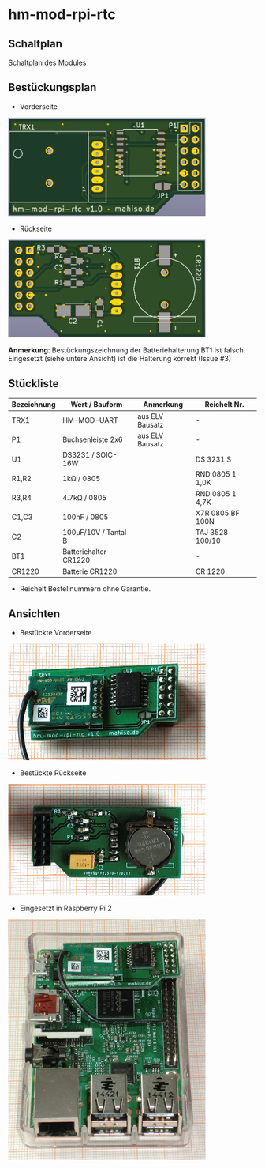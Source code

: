 # hm-mod-rpi-rtc
## Schaltplan
[Schaltplan des Modules](hm-mod-rpi-rtc.pdf "Schaltplan")
## Bestückungsplan
- Vorderseite

<img src="hm-mod-rpi-rtc_board_f.png" alt="Bestückungsplan Vorderseite" width="400px">

- Rückseite

<img src="hm-mod-rpi-rtc_board_b.png" alt="Bestückungsplan Rückseite" width="400px">

**Anmerkung**: Bestückungszeichnung der Batteriehalterung BT1 ist falsch. Eingesetzt (siehe untere Ansicht) ist die Halterung korrekt (Issue #3)

## Stückliste
|Bezeichnung|Wert / Bauform|Anmerkung|Reichelt Nr.|
|---|---|---|---|
|TRX1|HM-MOD-UART|aus ELV Bausatz|-|
|P1|Buchsenleiste 2x6|aus ELV Bausatz|-|
|U1|DS3231 / SOIC-16W ||DS 3231 S|
|R1,R2|1kΩ / 0805||RND 0805 1 1,0K
|R3,R4|4.7kΩ / 0805||RND 0805 1 4,7K|
|C1,C3|100nF / 0805||X7R 0805 BF 100N|
|C2|100µF/10V / Tantal B||TAJ 3528 100/10|
|BT1|Batteriehalter CR1220||-|
|CR1220|Batterie CR1220||CR 1220|

* Reichelt Bestellnummern ohne Garantie.

## Ansichten
- Bestückte Vorderseite

![Bestückte Vorderseite](hm-mod-rpi-rtc_soldered_f.png "Bestückte Vorderseite")
- Bestückte Rückseite

![Bestückte Rückseite](hm-mod-rpi-rtc_soldered_b.png "Bestückte Rückseite")
- Eingesetzt in Raspberry Pi 2

![Eingesetzt in Raspberry Pi 2](hm-mod-rpi-rtc_plugged.png "Eingesetzt in Raspberry Pi 2")
